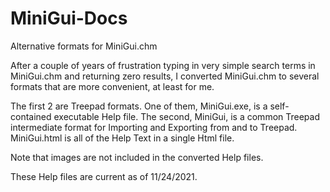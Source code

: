 # MiniGui-Docs
Alternative formats for MiniGui.chm

After a couple of years of frustration typing in very simple search terms in MiniGui.chm and returning zero results, I converted MiniGui.chm to several formats that are more convenient, at least for me.

The first 2 are Treepad formats.  One of them, MiniGui.exe, is a self-contained executable Help file.  The second, MiniGui, is a common Treepad intermediate format for Importing and Exporting from and to Treepad.  MiniGui.html is all of the Help Text in a single Html file.

Note that images are not included in the converted Help files.

These Help files are current as of 11/24/2021.

